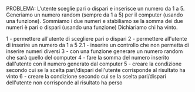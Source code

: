 PROBLEMA: L’utente sceglie pari o dispari e inserisce un numero da 1 a 5. Generiamo un numero random (sempre da 1 a 5) per il computer (usando una funzione). 
Sommiamo i due numeri e stabiliamo se la somma dei due numeri è pari o dispari (usando una funzione) Dichiariamo chi ha vinto.

1 - permettere all'utente di scegliere pari o dispari
2 - permettere all'utente di inserire un numero da 1 a 5
    2.1 - inserire un controllo che non permetta di inserire numeri diversi
3 - con una funzione generare un numero random che sarà quello del computer
4 - fare la somma del numero inserito dall'utente con il numero generato dal computer
5 - creare la condizione secondo cui se la scelta pari/dispari dell'utente corrisponde al risultato ha vinto
6 - creare la condizione secondo cui se la scelta pari/dispari dell'utente non corrisponde al risultato ha perso